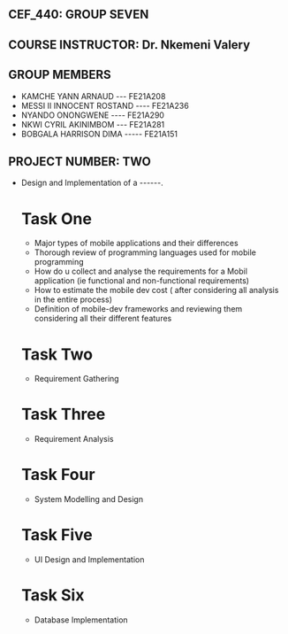 ## CEF_440: GROUP SEVEN

## COURSE INSTRUCTOR: Dr. Nkemeni Valery 

## GROUP MEMBERS
- KAMCHE YANN ARNAUD --- FE21A208
- MESSI II INNOCENT ROSTAND ---- FE21A236
- NYANDO ONONGWENE ---- FE21A290
- NKWI CYRIL AKINIMBOM --- FE21A281
- BOBGALA HARRISON DIMA ----- FE21A151

## PROJECT NUMBER: TWO
- Design and Implementation of a ------.
  # Task One
  - Major types of mobile applications and their differences
  - Thorough review of programming languages used for mobile programming
  - How do u collect and analyse the requirements for a Mobil application (ie functional and non-functional requirements)
  - How to estimate the mobile dev cost ( after considering all analysis in the entire process)
  - Definition of mobile-dev frameworks and reviewing them considering all their different features
  # Task Two 
  - Requirement Gathering
  # Task Three
  - Requirement Analysis
   
  # Task Four
  - System Modelling and Design

  # Task Five
  - UI Design and Implementation

  # Task Six
  - Database Implementation
